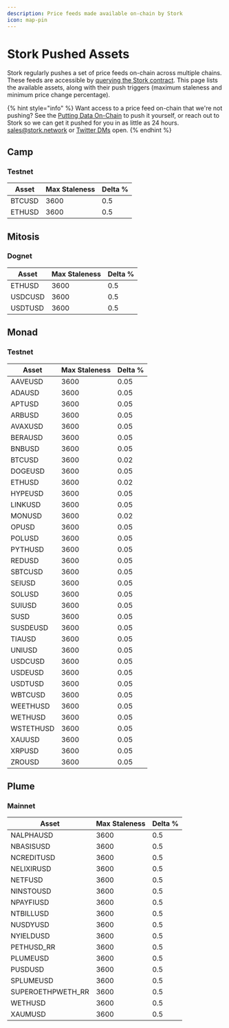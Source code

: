 ```yaml
---
description: Price feeds made available on-chain by Stork
icon: map-pin
---
```


# Stork Pushed Assets

Stork regularly pushes a set of price feeds on-chain across multiple chains. These feeds are accessible by [querying the Stork contract](../getting-started/accessing-data-on-chain.md). This page lists the available assets, along with their push triggers (maximum staleness and minimum price change percentage).

{% hint style="info" %}
Want access to a price feed on-chain that we're not pushing? See the [Putting Data On-Chain](../getting-started/putting-data-on-chain.md) to push it yourself, or reach out to Stork so we can get it pushed for you in as little as 24 hours. [sales@stork.network](mailto:sales@stork.network) or [Twitter DMs](https://x.com/storkoracle) open.
{% endhint %}

## Camp

### Testnet

| Asset | Max Staleness | Delta % |
| ----- | ------------- | -------- |
| BTCUSD | 3600 | 0.5 |
| ETHUSD | 3600 | 0.5 |

## Mitosis

### Dognet

| Asset | Max Staleness | Delta % |
| ----- | ------------- | -------- |
| ETHUSD | 3600 | 0.5 |
| USDCUSD | 3600 | 0.5 |
| USDTUSD | 3600 | 0.5 |

## Monad

### Testnet

| Asset | Max Staleness | Delta % |
| ----- | ------------- | -------- |
| AAVEUSD | 3600 | 0.05 |
| ADAUSD | 3600 | 0.05 |
| APTUSD | 3600 | 0.05 |
| ARBUSD | 3600 | 0.05 |
| AVAXUSD | 3600 | 0.05 |
| BERAUSD | 3600 | 0.05 |
| BNBUSD | 3600 | 0.05 |
| BTCUSD | 3600 | 0.02 |
| DOGEUSD | 3600 | 0.05 |
| ETHUSD | 3600 | 0.02 |
| HYPEUSD | 3600 | 0.05 |
| LINKUSD | 3600 | 0.05 |
| MONUSD | 3600 | 0.02 |
| OPUSD | 3600 | 0.05 |
| POLUSD | 3600 | 0.05 |
| PYTHUSD | 3600 | 0.05 |
| REDUSD | 3600 | 0.05 |
| SBTCUSD | 3600 | 0.05 |
| SEIUSD | 3600 | 0.05 |
| SOLUSD | 3600 | 0.05 |
| SUIUSD | 3600 | 0.05 |
| SUSD | 3600 | 0.05 |
| SUSDEUSD | 3600 | 0.05 |
| TIAUSD | 3600 | 0.05 |
| UNIUSD | 3600 | 0.05 |
| USDCUSD | 3600 | 0.05 |
| USDEUSD | 3600 | 0.05 |
| USDTUSD | 3600 | 0.05 |
| WBTCUSD | 3600 | 0.05 |
| WEETHUSD | 3600 | 0.05 |
| WETHUSD | 3600 | 0.05 |
| WSTETHUSD | 3600 | 0.05 |
| XAUUSD | 3600 | 0.05 |
| XRPUSD | 3600 | 0.05 |
| ZROUSD | 3600 | 0.05 |

## Plume

### Mainnet

| Asset | Max Staleness | Delta % |
| ----- | ------------- | -------- |
| NALPHAUSD | 3600 | 0.5 |
| NBASISUSD | 3600 | 0.5 |
| NCREDITUSD | 3600 | 0.5 |
| NELIXIRUSD | 3600 | 0.5 |
| NETFUSD | 3600 | 0.5 |
| NINSTOUSD | 3600 | 0.5 |
| NPAYFIUSD | 3600 | 0.5 |
| NTBILLUSD | 3600 | 0.5 |
| NUSDYUSD | 3600 | 0.5 |
| NYIELDUSD | 3600 | 0.5 |
| PETHUSD_RR | 3600 | 0.5 |
| PLUMEUSD | 3600 | 0.5 |
| PUSDUSD | 3600 | 0.5 |
| SPLUMEUSD | 3600 | 0.5 |
| SUPEROETHPWETH_RR | 3600 | 0.5 |
| WETHUSD | 3600 | 0.5 |
| XAUMUSD | 3600 | 0.5 |
